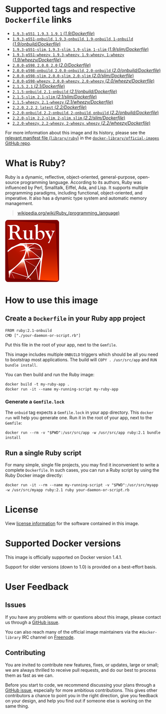# Supported tags and respective `Dockerfile` links

- [`1.9.3-p551`, `1.9.3`, `1.9`, `1` (*1.9/Dockerfile*)](https://github.com/docker-library/ruby/blob/1f5d7ef4e2659596e007871db90b80b2f235b845/1.9/Dockerfile)
- [`1.9.3-p551-onbuild`, `1.9.3-onbuild`, `1.9-onbuild`, `1-onbuild` (*1.9/onbuild/Dockerfile*)](https://github.com/docker-library/ruby/blob/069e9f5f9aa4903f4a3cb4baf6325d08d9d366e6/1.9/onbuild/Dockerfile)
- [`1.9.3-p551-slim`, `1.9.3-slim`, `1.9-slim`, `1-slim` (*1.9/slim/Dockerfile*)](https://github.com/docker-library/ruby/blob/8164fe030868a3fc680dc53277b9572feedf112a/1.9/slim/Dockerfile)
- [`1.9.3-p551-wheezy`, `1.9.3-wheezy`, `1.9-wheezy`, `1-wheezy` (*1.9/wheezy/Dockerfile*)](https://github.com/docker-library/ruby/blob/8c8394eebfff558f3aa00780e09f73f04e8eca56/1.9/wheezy/Dockerfile)
- [`2.0.0-p598`, `2.0.0`, `2.0` (*2.0/Dockerfile*)](https://github.com/docker-library/ruby/blob/1f5d7ef4e2659596e007871db90b80b2f235b845/2.0/Dockerfile)
- [`2.0.0-p598-onbuild`, `2.0.0-onbuild`, `2.0-onbuild` (*2.0/onbuild/Dockerfile*)](https://github.com/docker-library/ruby/blob/069e9f5f9aa4903f4a3cb4baf6325d08d9d366e6/2.0/onbuild/Dockerfile)
- [`2.0.0-p598-slim`, `2.0.0-slim`, `2.0-slim` (*2.0/slim/Dockerfile*)](https://github.com/docker-library/ruby/blob/8164fe030868a3fc680dc53277b9572feedf112a/2.0/slim/Dockerfile)
- [`2.0.0-p598-wheezy`, `2.0.0-wheezy`, `2.0-wheezy` (*2.0/wheezy/Dockerfile*)](https://github.com/docker-library/ruby/blob/8c8394eebfff558f3aa00780e09f73f04e8eca56/2.0/wheezy/Dockerfile)
- [`2.1.5`, `2.1` (*2.1/Dockerfile*)](https://github.com/docker-library/ruby/blob/1f5d7ef4e2659596e007871db90b80b2f235b845/2.1/Dockerfile)
- [`2.1.5-onbuild`, `2.1-onbuild` (*2.1/onbuild/Dockerfile*)](https://github.com/docker-library/ruby/blob/069e9f5f9aa4903f4a3cb4baf6325d08d9d366e6/2.1/onbuild/Dockerfile)
- [`2.1.5-slim`, `2.1-slim` (*2.1/slim/Dockerfile*)](https://github.com/docker-library/ruby/blob/4a125ef1ad5c8d9d8a7560fcb86c9a7ed3c39dff/2.1/slim/Dockerfile)
- [`2.1.5-wheezy`, `2.1-wheezy` (*2.1/wheezy/Dockerfile*)](https://github.com/docker-library/ruby/blob/8c8394eebfff558f3aa00780e09f73f04e8eca56/2.1/wheezy/Dockerfile)
- [`2.2.0`, `2.2`, `2`, `latest` (*2.2/Dockerfile*)](https://github.com/docker-library/ruby/blob/1f5d7ef4e2659596e007871db90b80b2f235b845/2.2/Dockerfile)
- [`2.2.0-onbuild`, `2.2-onbuild`, `2-onbuild`, `onbuild` (*2.2/onbuild/Dockerfile*)](https://github.com/docker-library/ruby/blob/b7fefd2fa79882da90feb0718430680c77c5fa8b/2.2/onbuild/Dockerfile)
- [`2.2.0-slim`, `2.2-slim`, `2-slim`, `slim` (*2.2/slim/Dockerfile*)](https://github.com/docker-library/ruby/blob/8164fe030868a3fc680dc53277b9572feedf112a/2.2/slim/Dockerfile)
- [`2.2.0-wheezy`, `2.2-wheezy`, `2-wheezy`, `wheezy` (*2.2/wheezy/Dockerfile*)](https://github.com/docker-library/ruby/blob/8c8394eebfff558f3aa00780e09f73f04e8eca56/2.2/wheezy/Dockerfile)

For more information about this image and its history, please see the [relevant
manifest file
(`library/ruby`)](https://github.com/docker-library/official-images/blob/master/library/ruby)
in the [`docker-library/official-images` GitHub
repo](https://github.com/docker-library/official-images).

# What is Ruby?

Ruby is a dynamic, reflective, object-oriented, general-purpose, open-source
programming language. According to its authors, Ruby was influenced by Perl,
Smalltalk, Eiffel, Ada, and Lisp. It supports multiple programming paradigms,
including functional, object-oriented, and imperative. It also has a dynamic
type system and automatic memory management.

> [wikipedia.org/wiki/Ruby_(programming_language)](https://en.wikipedia.org/wiki/Ruby_(programming_language))

![logo](https://raw.githubusercontent.com/docker-library/docs/master/ruby/logo.png)

# How to use this image

## Create a `Dockerfile` in your Ruby app project

    FROM ruby:2.1-onbuild
    CMD ["./your-daemon-or-script.rb"]

Put this file in the root of your app, next to the `Gemfile`.

This image includes multiple `ONBUILD` triggers which should be all you need to
bootstrap most applications.  The build will `COPY . /usr/src/app` and `RUN
bundle install`.

You can then build and run the Ruby image:

    docker build -t my-ruby-app .
    docker run -it --name my-running-script my-ruby-app

### Generate a `Gemfile.lock`

The `onbuid` tag expects a `Gemfile.lock` in your app directory. This `docker
run` will help you generate one. Run it in the root of your app, next to the
`Gemfile`:

    docker run --rm -v "$PWD":/usr/src/app -w /usr/src/app ruby:2.1 bundle install

## Run a single Ruby script

For many simple, single file projects, you may find it inconvenient to write a
complete `Dockerfile`. In such cases, you can run a Ruby script by using the
Ruby Docker image directly:

    docker run -it --rm --name my-running-script -v "$PWD":/usr/src/myapp -w /usr/src/myapp ruby:2.1 ruby your-daemon-or-script.rb

# License

View [license information](https://www.ruby-lang.org/en/about/license.txt)
for the software contained in this image.

# Supported Docker versions

This image is officially supported on Docker version 1.4.1.

Support for older versions (down to 1.0) is provided on a best-effort basis.

# User Feedback

## Issues

If you have any problems with or questions about this image, please contact us
 through a [GitHub issue](https://github.com/docker-library/ruby/issues).

You can also reach many of the official image maintainers via the
`#docker-library` IRC channel on [Freenode](https://freenode.net).

## Contributing

You are invited to contribute new features, fixes, or updates, large or small;
we are always thrilled to receive pull requests, and do our best to process them
as fast as we can.

Before you start to code, we recommend discussing your plans 
through a [GitHub issue](https://github.com/docker-library/ruby/issues), especially for more ambitious
contributions. This gives other contributors a chance to point you in the right
direction, give you feedback on your design, and help you find out if someone
else is working on the same thing.
